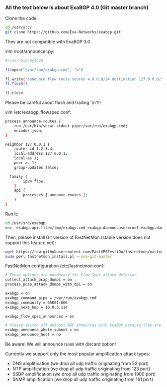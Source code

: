 ### All the text below is about ExaBGP 4.0 (Git master branch)

Clone the code:
```bash
cd /usr/src/
git clone https://github.com/Exa-Networks/exabgp.git
```

They are not compatible with ExaBGP 3.0

vim /root/announcer.py:

```bash
#!/usr/bin/python
 
fl=open("/var/run/exabgp.cmd", "w")
 
fl.write("announce flow route source 4.0.0.0/24 destination 127.0.0.0/24 protocol [ udp ] source-port [ =53 ] destination-port [ =80 ] packet-length [ =777 =1122 ] fragment [ is-fragment dont-fragment ] rate-limit 1024" + '\n')
fl.flush()
 
fl.close
```

Please be careful about flush and trailing '\n'!!!

vim /etc/exabgp_flowspec.conf:
```bash
process announce-routes {
    run /usr/bin/socat stdout pipe:/var/run/exabgp.cmd;
    encoder json;
}

neighbor 127.0.0.1 {
    router-id 1.2.3.4;
    local-address 127.0.0.1;
    local-as 1;
    peer-as 1;
    group-updates false;

  family {
        ipv4 flow;
    }
    api {
        processes [ anounce-routes ];
    }
}

```

Run it:
```bash
cd /usr/src/exabgp
env  exabgp.api.file=/tmp/exabgp.cmd exabgp.daemon.user=root exabgp.daemon.daemonize=false exabgp.daemon.pid=/var/run/exabgp.pid exabgp.log.destination=/var/log/exabgp.log sbin/exabgp --debug /etc/exabgp_flowspec.conf 
```

Then, please install Git version of FastNetMon (stable version does not support this feature yet):
```bash
wget https://raw.githubusercontent.com/FastVPSEestiOu/fastnetmon/master/src/fastnetmon_install.pl -Ofastnetmon_install.pl 
sudo perl fastnetmon_install.pl --use-git-master
```

FastNetMon configuration /etc/fastnetmon.conf:
```bash
# These options are mandatory for Flow Spec attack detector
collect_attack_pcap_dumps = on
process_pcap_attack_dumps_with_dpi = on

exabgp = on
exabgp_command_pipe = /var/run/exabgp.cmd
exabgp_community = 65001:666
exabgp_next_hop = 10.0.3.114

exabgp_flow_spec_announces = on

# Please switch off unicast BGP announces with ExaBGP because they are not compatible with Flow Spec
exabgp_announce_whole_subnet = no
exabgp_announce_host = no
```

Be aware! We will announce rules with discard option!

Currently we support only the most popular amplification attack types:
- DNS amplification (we drop all udp traffic originating from 53 port)
- NTP amplification (we drop all udp traffic originating from 123 port)
- SSDP amplification (we drop all udp traffic originating from 1900 port)
- SNMP amplification (we drop all udp traffic originating from 161 port)
